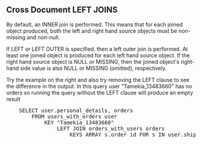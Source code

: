## Cross Document LEFT JOINS

By default, an INNER join is performed. This means that for each joined object produced, both the left and right hand source objects must be non-missing and non-null.

If LEFT or LEFT OUTER is specified, then a left outer join is performed. At least one joined object is produced for each left hand source object. If the right hand source object is NULL or MISSING, then the joined object's right-hand side value is also NULL or MISSING (omitted), respectively.

Try the example on the right and also try removing the LEFT clause to see the difference in the output. In this query user "Tamekia_13483660" has no orders so running the query without the LEFT clause will produce an empty result

<pre id="example">
    SELECT user.personal_details, orders
        FROM users_with_orders user 
            KEY "Tamekia_13483660" 
                LEFT JOIN orders_with_users orders 
                    KEYS ARRAY s.order_id FOR s IN user.shipped_order_history END
</pre> 

